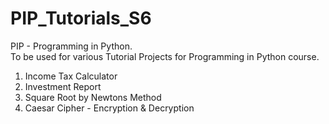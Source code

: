 # PIP_Tutorials_S6

PIP - Programming in Python.\
To be used for various Tutorial Projects for Programming in Python course.
1. Income Tax Calculator
2. Investment Report
3. Square Root by Newtons Method
4. Caesar Cipher - Encryption & Decryption
